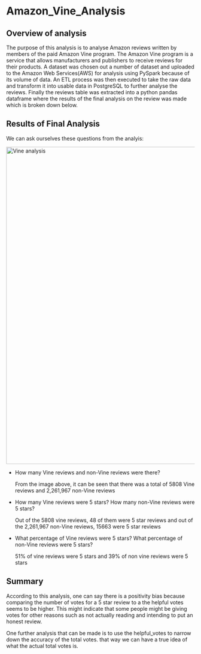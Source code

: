 # Amazon_Vine_Analysis

## Overview of analysis
The purpose of this analysis is to analyse Amazon reviews written by members of the paid Amazon Vine program. The Amazon Vine program is a service that allows manufacturers and publishers to receive reviews for their products. A dataset was chosen out a number of dataset and uploaded to the Amazon Web Services(AWS) for analysis using PySpark because of its volume of data. An ETL process was then executed to take the raw data and transform it into usable data in PostgreSQL to further analyse the reviews. Finally the reviews table was extracted into a python pandas dataframe where the results of the final analysis on the review was made which is broken down below.

## Results of Final Analysis
We can ask ourselves these questions from the analyis:

<img width="845" alt="Vine analysis" src="https://user-images.githubusercontent.com/85206793/173260032-acd0edde-dbfd-43cb-9e14-3564e80a07cd.png">

* How many Vine reviews and non-Vine reviews were there?

  From the image above, it can be seen that there was a total of 5808 Vine reviews and 2,261,967 non-Vine reviews
  
* How many Vine reviews were 5 stars? How many non-Vine reviews were 5 stars?

  Out of the 5808 vine reviews, 48 of them were 5 star reviews and  out of the 2,261,967 non-Vine reviews, 15663 were 5 star reviews
 
* What percentage of Vine reviews were 5 stars? What percentage of non-Vine reviews were 5 stars?
  
  51% of vine reviews were 5 stars and 39% of non vine reviews were 5 stars
  
## Summary
According to this analysis, one can say there is a positivity bias because comparing the number of votes for a 5 star review to a the helpful votes seems to be higher. This might indicate that some people might be giving votes for other reasons such as not actually reading and intending to put an honest review.

One further analysis that can be made is to use the helpful_votes to narrow down the accuracy of the total votes. that way we can have a true idea of what the actual total votes is.
